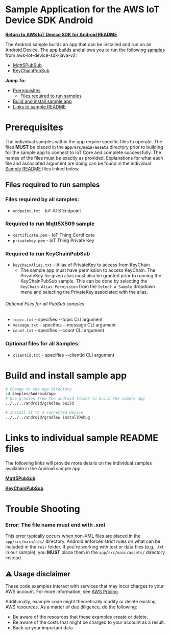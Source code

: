 # Sample Application for the AWS IoT Device SDK Android
[**Return to AWS IoT Device SDK for Android README**](../../documents/ANDROID.md)

The Android sample builds an app that can be installed and run on an Android Device. The app builds and allows you
to run the following [samples](#links-to-individual-sample-readme-files) from aws-iot-device-sdk-java-v2:
* [Mqtt5PubSub](../Mqtt/Mqtt5X509/README.md)
* [KeyChainPubSub](./AndroidKeyChainPubSub/README.md)

*__Jump To:__*

* [Prerequisites](#prerequisites)
  * [Files required to run samples](#files-required-to-run-samples)
* [Build and install sample app](#build-and-install-sample-app)
* [Links to sample README](#links-to-individual-sample-readme-files)


# Prerequisites
The individual samples within the app require specific files to operate. The files **MUST** be placed in the
**`app/src/main/assets`** directory prior to building for the sample app to connect to IoT Core and complete
successfully. The names of the files must be exactly as provided. Explanations for what each file and
associated argument are doing can be found in the individual [Sample README](#links-to-individual-sample-readme-files)
files linked below.

## Files required to run samples

### Files required by all samples:
* `endpoint.txt` - IoT ATS Endpoint

### Required to run Mqtt5X509 sample
* `certificate.pem` - IoT Thing Certificate
* `privatekey.pem` - IoT Thing Private Key

### Required to run KeyChainPubSub
* `keychainAlias.txt` - Alias of PrivateKey to access from KeyChain
  * The sample app must have permission to access KeyChain. The PrivateKey for given alias must also be granted prior to running the KeyChainPubSub sample. This can be done by selecting the `KeyChain Alias Permission` from the `Select a Sample` dropdown menu and selecting the PrivateKey associated with the alias.

###### Optional Files for all PubSub samples
* `topic.txt` - specifies --topic CLI argument
* `message.txt` - specifies --message CLI argument
* `count.txt` - specifies --count CLI argument

### Optional files for all Samples:
* `clientId.txt` - specifies --clientId CLI argument

# Build and install sample app

``` sh
# Change to the app directory
cd samples/Android/app
# Use gradlew from the android folder to build the sample app
../../../android/gradlew build

# Install it to a connected Device
../../../android/gradlew installDebug
```

# Links to individual sample README files
The following links will provide more details on the individual samples available in the
Android sample app.

[**Mqtt5PubSub**](../Mqtt/Mqtt5X509/README.md)

[**KeyChainPubSub**](./AndroidKeyChainPubSub/README.md)


# Trouble Shooting
### Error: The file name must end with .xml
This error typically occurs when non-XML files are placed in the `app/src/main/res/` directory. Android enforces strict rules on what can be included in the `res/` folder. If you're working with test or data files (e.g., .txt in our sample), you **MUST** place them in the `app/src/main/assets/` directory instead.

## ⚠️ Usage disclaimer

These code examples interact with services that may incur charges to your AWS account. For more information, see [AWS Pricing](https://aws.amazon.com/pricing/).

Additionally, example code might theoretically modify or delete existing AWS resources. As a matter of due diligence, do the following:

- Be aware of the resources that these examples create or delete.
- Be aware of the costs that might be charged to your account as a result.
- Back up your important data.
